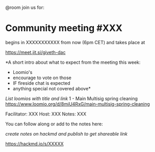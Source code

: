 @room join us for:

# Community meeting #XXX
begins in XXXXXXXXXXX from now (6pm CET) and takes place at

https://meet.jit.si/giveth-dac

*A short intro about what to expect from the meeting this week:
- Loomio's
- encourage to vote on those
- IF fireside chat is expected
- anything special not covered above*

*List loomios with title and link*
1 - Main Multisig spring cleaning
https://www.loomio.org/d/8miU4RxG/main-multisig-spring-cleaning

Facilitator: XXX
Host: XXX
Notes: XXX

You can follow along or add to the notes here:

*create notes on hackmd and publish to get shareable link*

https://hackmd.io/s/XXXXX
